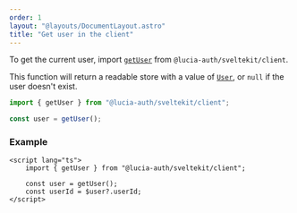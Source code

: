 ```yaml
---
order: 1
layout: "@layouts/DocumentLayout.astro"
title: "Get user in the client"
---
```


To get the current user, import [`getUser`](/reference/api/client-api) from `@lucia-auth/sveltekit/client`.

This function will return a readable store with a value of [`User`](/reference/types/lucia-types#user), or `null` if the user doesn't exist.

```ts
import { getUser } from "@lucia-auth/sveltekit/client";

const user = getUser();
```

### Example

```svelte
<script lang="ts">
	import { getUser } from "@lucia-auth/sveltekit/client";

	const user = getUser();
	const userId = $user?.userId;
</script>
```
